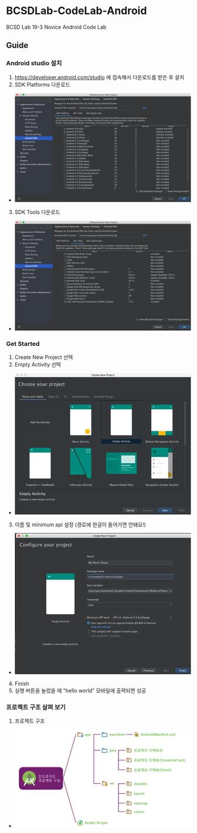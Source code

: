# BCSDLab-CodeLab-Android
BCSD Lab 19-3 Novice Android Code Lab

## Guide

### Android studio 설치

1. <https://developer.android.com/studio> 에 접속해서 다운로드를 받은 후 설치
2. SDK Platforms 다운로드
- ![SDK Platforms 다운로드](./image/1.png)
3. SDK Tools 다운로드
- ![SDK Tools 다운로드](./image/2.png)

### Get Started

1. Create New Project 선택
2. Empty Activity 선택
- ![SDK Empty Activity](./image/3.png)
3. 이름 및 minimum api 설정 (경로에 한글이 들어가면 안돼요!)
- ![이름 및 minimum api 설정](./image/4.png)
4. Finish
5. 실행 버튼을 눌렀을 때 "hello world" 모바일에 출력되면 성공

### 프로젝트 구조 살펴 보기

1. 프로젝트 구조
- ![이름 및 minimum api 설정](./image/5.jpeg)
